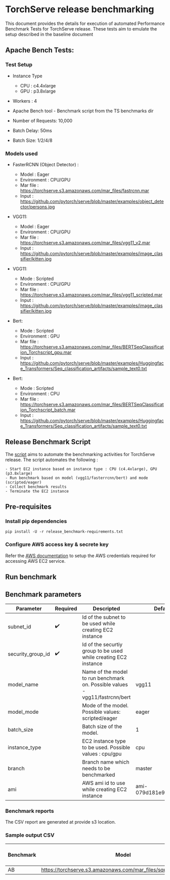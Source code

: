 # TorchServe release benchmarking

This document provides the details for execution of automated Performance Benchmark Tests for TorchServe release. 
These tests aim to emulate the setup described in the baseline document

## Apache Bench Tests:

### Test Setup

 - Instance Type
    - CPU : c4.4xlarge
    - GPU : p3.8xlarge

 - Workers : 4
 - Apache Bench tool - Benchmark script from the TS benchmarks dir 
 - Number of Requests: 10,000
 - Batch Delay: 50ms
 - Batch Size: 1/2/4/8
 
### Models used

 - FasterRCNN (Object Detector) :
   - Model : Eager
   - Environment : CPU/GPU
   - Mar file : https://torchserve.s3.amazonaws.com/mar_files/fastrcnn.mar
   - Input : https://github.com/pytorch/serve/blob/master/examples/object_detector/persons.jpg

 - VGG11:
   - Model : Eager
   - Environment : CPU/GPU
   - Mar file : https://torchserve.s3.amazonaws.com/mar_files/vgg11_v2.mar
   - Input : https://github.com/pytorch/serve/blob/master/examples/image_classifier/kitten.jpg
   
 - VGG11:
   - Mode : Scripted
   - Environment : CPU/GPU
   - Mar file : https://torchserve.s3.amazonaws.com/mar_files/vgg11_scripted.mar
   - Input : https://github.com/pytorch/serve/blob/master/examples/image_classifier/kitten.jpg
   
 - Bert:
   - Mode : Scripted
   - Environment : GPU
   - Mar file : https://torchserve.s3.amazonaws.com/mar_files/BERTSeqClassification_Torchscript_gpu.mar
   - Input : https://github.com/pytorch/serve/blob/master/examples/Huggingface_Transformers/Seq_classification_artifacts/sample_text0.txt
 
 - Bert:
   - Mode : Scripted
   - Environment : CPU
   - Mar file : https://torchserve.s3.amazonaws.com/mar_files/BERTSeqClassification_Torchscript_batch.mar
   - Input : https://github.com/pytorch/serve/blob/master/examples/Huggingface_Transformers/Seq_classification_artifacts/sample_text0.txt

## Release Benchmark Script

The [script](run_release_benchmark.py) aims to automate the benchmarking activities for TorchServe release. The script automates the following :

    - Start EC2 instance based on instance type : CPU (c4.4xlarge), GPU (p3.8xlarge)
    - Run benchmark based on model (vgg11/fasterrcnn/bert) and mode (scripted/eager)
    - Collect benchmark results
    - Terminate the EC2 instance

## Pre-requisites

### Install pip dependencies

`pip install -U -r release_benchmark-requirements.txt`

### Configure AWS access key & secrete key

Refer the [AWS documentation](https://docs.aws.amazon.com/cli/latest/userguide/cli-configure-files.html) to setup the AWS credentials required for accessing AWS EC2 service.

## Run benchmark

## Benchmark parameters

|Parameter|Required|Descripted|Default|
|---|---|---|---|
|subnet_id|:heavy_check_mark:|Id of the subnet to be used while creating EC2 instance||
|security_group_id|:heavy_check_mark:|Id of the securtiy group to be used while creating EC2 instance||
|model_name||Name of the model to run benchmark on. Possible values - vgg11/fastrcnn/bert|vgg11|
|model_mode||Mode of the model. Possible values: scripted/eager|eager|
|batch_size||Batch size of the model.|1|
|instance_type||EC2 instance type to be used. Possible values : cpu/gpu|cpu|
|branch||Branch name which needs to be benchmarked|master|
|ami||AWS ami id to use while creating EC2 instance|ami-079d181e97ab77906|

### Benchmark reports
The CSV report are generated at provide s3 location.

### Sample output CSV
| Benchmark | Model | Concurrency | Requests | TS failed requests | TS throughput | TS latency P50 | TS latency P90| TS latency P90 | TS latency mean | TS error rate | Model_p50 | Model_p90 | Model_p99 |
|---|---|---|---|---|---|---|---|---|---|---|---|---| ---|
| AB | https://torchserve.s3.amazonaws.com/mar_files/squeezenet1_1.mar | 10 | 100 | 0 | 15.66 | 512 | 1191 | 2024 | 638.695 | 0 | 196.57 | 270.9 | 106.53|
